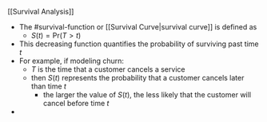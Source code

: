 [[Survival Analysis]]

- The #survival-function or [[Survival Curve|survival curve]] is defined as
	- $S(t) = \text{Pr}(T > t)$
- This decreasing function quantifies the probability of surviving past time $t$
- For example, if modeling churn:
	- $T$ is the time that a customer cancels a service 
	- then $S(t)$ represents the probability that a customer cancels later than time $t$
		- the larger the value of $S(t)$, the less likely that the customer will cancel before time $t$
- 